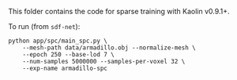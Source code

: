 This folder contains the code for sparse training with Kaolin v0.9.1+.

To run (from `sdf-net`):

```
python app/spc/main_spc.py \
    --mesh-path data/armadillo.obj --normalize-mesh \
    --epoch 250 --base-lod 7 \
    --num-samples 5000000 --samples-per-voxel 32 \
    --exp-name armadillo-spc
```
